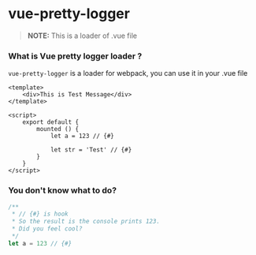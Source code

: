 # vue-pretty-logger

> **NOTE:** This is a loader of .vue file

### What is Vue pretty logger loader ?
`vue-pretty-logger` is a loader for webpack, you can use it  in your .vue file

``` vue
<template>
    <div>This is Test Message</div>
</template>

<script>
    export default {
        mounted () {
            let a = 123 // {#}

            let str = 'Test' // {#}
        }
    }
</script>
```

### You don't know what to do?

``` javascript
/**
 * // {#} is hook
 * So the result is the console prints 123.
 * Did you feel cool?
 */
let a = 123 // {#}
```


